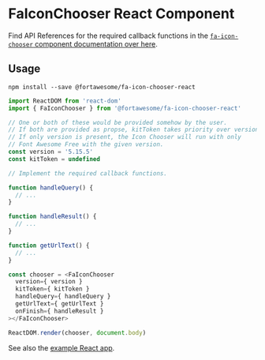 # FaIconChooser React Component

Find API References for the required callback functions in the [`fa-icon-chooser` component documentation over here](../fa-icon-chooser/src/components/fa-icon-chooser/readme.md).

## Usage

```
npm install --save @fortawesome/fa-icon-chooser-react
```

```js
import ReactDOM from 'react-dom'
import { FaIconChooser } from '@fortawesome/fa-icon-chooser-react'

// One or both of these would be provided somehow by the user.
// If both are provided as propse, kitToken takes priority over version.
// If only version is present, the Icon Chooser will run with only
// Font Awesome Free with the given version.
const version = '5.15.5'
const kitToken = undefined

// Implement the required callback functions.

function handleQuery() {
  // ...
}

function handleResult() {
  // ...
}

function getUrlText() {
  // ...
}

const chooser = <FaIconChooser
  version={ version }
  kitToken={ kitToken }
  handleQuery={ handleQuery }
  getUrlText={ getUrlText }
  onFinish={ handleResult }
></FaIconChooser>

ReactDOM.render(chooser, document.body)
```

See also the [example React app](example).